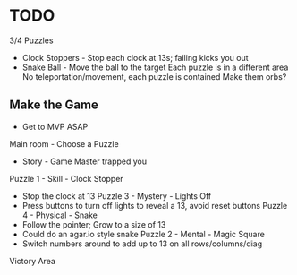 # TODO

3/4 Puzzles

-   Clock Stoppers - Stop each clock at 13s; failing kicks you out
-   Snake Ball - Move the ball to the target
    Each puzzle is in a different area
    No teleportation/movement, each puzzle is contained
    Make them orbs?

## Make the Game

-   Get to MVP ASAP

Main room - Choose a Puzzle

-   Story - Game Master trapped you

Puzzle 1 - Skill - Clock Stopper

-   Stop the clock at 13
    Puzzle 3 - Mystery - Lights Off
-   Press buttons to turn off lights to reveal a 13, avoid reset buttons
    Puzzle 4 - Physical - Snake
-   Follow the pointer; Grow to a size of 13
-   Could do an agar.io style snake
    Puzzle 2 - Mental - Magic Square
-   Switch numbers around to add up to 13 on all rows/columns/diag

Victory Area
